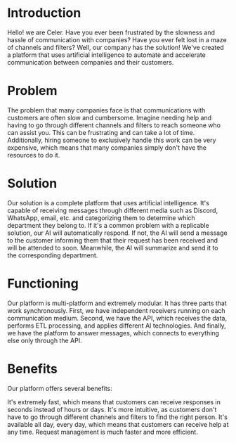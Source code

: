# Introduction

Hello! we are Celer. Have you ever been frustrated by the slowness and hassle of communication with companies? Have you ever felt lost in a maze of channels and filters? Well, our company has the solution! We've created a platform that uses artificial intelligence to automate and accelerate communication between companies and their customers.

# Problem

The problem that many companies face is that communications with customers are often slow and cumbersome. Imagine needing help and having to go through different channels and filters to reach someone who can assist you. This can be frustrating and can take a lot of time. Additionally, hiring someone to exclusively handle this work can be very expensive, which means that many companies simply don't have the resources to do it.

# Solution

Our solution is a complete platform that uses artificial intelligence. It's capable of receiving messages through different media such as Discord, WhatsApp, email, etc. and categorizing them to determine which department they belong to. If it's a common problem with a replicable solution, our AI will automatically respond. If not, the AI will send a message to the customer informing them that their request has been received and will be attended to soon. Meanwhile, the AI will summarize and send it to the corresponding department.

# Functioning

Our platform is multi-platform and extremely modular. It has three parts that work synchronously. First, we have independent receivers running on each communication medium. Second, we have the API, which receives the data, performs ETL processing, and applies different AI technologies. And finally, we have the platform to answer messages, which connects to everything else only through the API.

# Benefits

Our platform offers several benefits:

It's extremely fast, which means that customers can receive responses in seconds instead of hours or days.
It's more intuitive, as customers don't have to go through different channels and filters to find the right person.
It's available all day, every day, which means that customers can receive help at any time.
Request management is much faster and more efficient.
